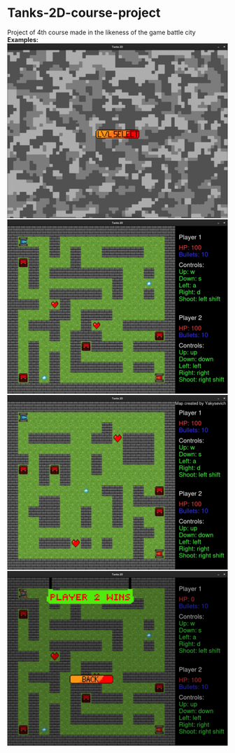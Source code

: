 # Tanks-2D-course-project
Project of 4th course made in the likeness of the game battle city<br>
**Examples:**<br>
![Example-1](Tanks-2D/1.jpg)<br>
![Example-1](Tanks-2D/2.jpg)<br>
![Example-1](Tanks-2D/3.jpg)<br>
![Example-1](Tanks-2D/4.jpg)<br>
